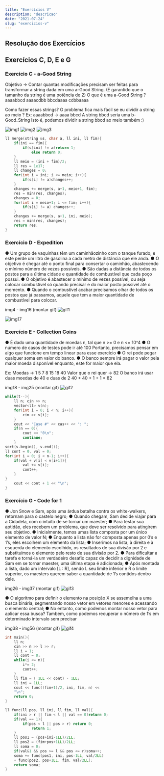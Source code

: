 ```yaml
---
title: "Exercícios V"
description: "descricao"
date: "2021-07-24"
slug: "exercicios-v"
---
```

## Resolução dos Exercícios
## Exercícios C, D, E e G

### Exercício C - a-Good String
Objetivo -> Contar quantas modificações precisam ser feitas
para transformar a string dada em uma a-Good String.
(É garantido que o tamanho da string é uma potência de 2)
O que é uma a-Good String ?
aaaabbcd
aaaacdbb
bbcdaaaa
cdbbaaaa

Como fazer essas strings? O problema fica mais fácil se eu dividir a string ao meio ?
Ex: aaaabbcd -> aaaa bbcd
A string bbcd seria uma b-Good_String
Isto é, podemos dividir a string bbcd ao meio também :)

![img1](img1.png)
![img2](img2.png)
![img3](img3.png)

``` C++
ll merge(string &s, char a, ll ini, ll fim){
    if(ini == fim){
        if(s[ini] != a)return 1;
            else return 0;
    }
    ll meio = (ini + fim)/2;
    ll res = 1e17;
    ll changes = 0;
    for(int i = ini; i <= meio; i++){
        if(s[i] != a)changes++;
    }
    changes += merge(s, a+1, meio+1, fim);
    res = min(res, changes);
    changes = 0;
    for(int i = meio+1; i <= fim; i++){
        if(s[i] != a) changes++;
    }
    changes += merge(s, a+1, ini, meio);
    res = min(res, changes);
    return res;
}
```

### Exercício D - Expedition
● Um grupo de vaquinhas têm um caminhãozinho com o tanque
furado, e este perde um litro de gasolina a cada metro de
distância que ele anda.
● O objetivo é chegar até o ponto final para consertar o
caminhão, abastecendo o mínimo número de vezes possíveis.
● São dadas a distância de todos os postos para a última cidade
e quantidade de combustível que cada poço possui.
● O objetivo é abastecer o mínimo de vezes possível, ou seja
colocar combustível só quando precisar e do maior posto
possível até o momento.
● Quando o combustível acabar precisamos olhar de todos os
postos que já passamos, aquele que tem a maior quantidade de
combustível para colocar.

img4 - img16 (montar gif)
![gif1](gif1.gif)

![img17](img17.png)

### Exercício E - Collection Coins
● É dado uma quantidade de moedas n, tal que n >= 0 e n <= 10^4
● O número de casos de testes pode ir até 100
Portanto, precisamos pensar em algo que funcione em tempo
linear para esse exercício
● O rei pode pegar qualquer soma em valor do banco.
● O banco sempre irá pagar o valor pela maior moeda disponível
enquanto, este for maior que ela.

Ex:
Moedas -> 1 5 7 8 15 18 40
Valor que o rei quer -> 82
O banco irá usar duas moedas de 40 e duas de 2
40 + 40 + 1 + 1 = 82

img18 - img25 (montar gif)
![gif2](gif2.gif)

``` C++
while(t--){
    ll n; cin >> n;
    vector<ll> v(n);
    for(int i = 0; i < n; i++){
        cin >> v[i];
    }
    cout << "Case #" << cas++ << ": ";
    if(n == 0){
        cout << "0\n";
        continue;
    }
sort(v.begin(), v.end());
ll cont = 0, val = 0;
for(int i = 0; i < n-1; i++){
    if(val + v[i] < v[i+1]){
        val += v[i];
        cont++;
    }
}
    cout << cont + 1 << "\n";
}
```

### Exercício G - Code for 1
● Jon Snow e Sam, após uma árdua batalha contra os
white-walkers, retornam para o castelo negro;
● Quando chegam, Sam decide viajar para a Cidadela, com o
intuito de se tornar um maester;
● Para testar sua aptidão, eles recebem um problema, que deve
ser resolvido para atingirem seu objetivo.
● Inicialmente, temos umas lista composta por um único elemento
de valor N;
● Enquanto a lista não for composta apenas por 0’s e 1’s, eles
escolhem um elemento da lista;
● Inserimos na lista, à direita e à esquerda do elemento
escolhido, os resultados de sua divisão por 2 e substituímos o
elemento pelo resto de sua divisão por 2.
● Para dificultar a tarefa e torná-la um verdadeiro desafio
capaz de decidir a dignidade de Sam em se tornar maester, uma
última etapa é adicionada;
● Após montada a lista, dado um intervalo [L : R], sendo L seu
limite inferior e R o limite superior, os maesters querem
saber a quantidade de 1’s contidos dentro dele.

img26 - img37 (montar gif)
![gif3](gif3.gif)

● O algoritmo para definir o elemento na posição X se assemelha
a uma busca binária, segmentando nosso vetor em vetores
menores e acessando o elemento central;
● No entanto, como podemos montar nosso vetor para aplicar essa
busca? Também, como podemos recuperar o número de 1’s em
determinado intervalo sem precisar

img38 - img56 (montar gif)
![gif4](gif4.gif)
``` C++
int main(){
    ll n;
    cin >> n >> l >> r;
    ll i = 1;
    ll cont = 0;
    while(i <= n){
        i*= 2;
        cont++;
    }
    ll fim = ( 1LL << cont) - 1LL;
    ll ini = 1LL;
    cout << func((fim+1)/2, ini, fim, n) <<
    "\n";
    return 0;
}

ll func(ll pos, ll ini, ll fim, ll val){
    if(ini > r || fim < l || val == 0)return 0;
    if(val == 1){
        if(pos < l || pos > r) return 0;
            return 1;
    }
    ll pos1 = (pos+ini-1LL)/2LL;
    ll pos2 = (fim+pos+1LL)/2LL;
    ll soma = 0;
    if(val&1 && pos >= l && pos <= r)soma++;
    soma += func(pos1, ini, pos-1LL, val/2LL)
    + func(pos2, pos+1LL, fim, val/2LL);
    return soma;
}
```
